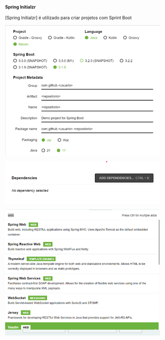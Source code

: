 #### Spring Initialzr 

[Spring Initialzr] é utilizado para criar projetos com Sprint Boot

![Spring Initializr - Setup](/assets/img/spring_initializar_setup.png "Spring Initializr - Setup")

![Spring Initializr - Add Dependencies](/assets/img/spring_initializar_add_dependencies.png "Spring Initializr - Add Dependencies")

![Spring Initializr - Spring Web](/assets/img/spring_initializar_web_spring.png "Spring Initializr - Spring Web")
